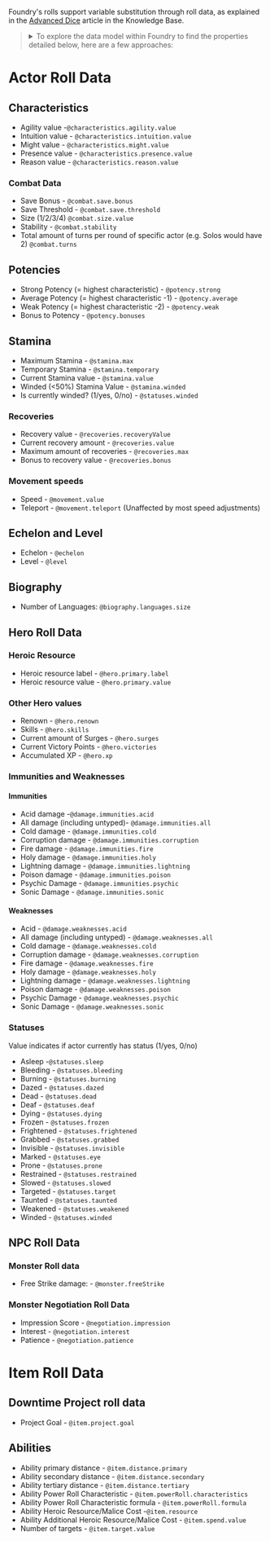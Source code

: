 Foundry's rolls support variable substitution through roll data, as explained in the [Advanced Dice](https://foundryvtt.com/article/dice-advanced/) article in the Knowledge Base.

> <details><summary>To explore the data model within Foundry to find the properties detailed below, here are a few approaches:</summary>
>
> • Select a token, then open up the dev tools (F12 on Win; ⌥⌘I on Mac), and paste this into the Console (or save it as a Script macro in your hotbar):
`console.log(_token.actor.getRollData());`
>
> • Or: Open an actor or item's sheet, left click on the book icon in the top right to copy the UUID, then in the Console run the following command, pasting the copied UUID in: `(await fromUuid('PASTE_HERE')).getRollData()`
>
> • Or: Right-click an actor in the sidebar and choose Export Data, which will get you a JSON file you can browse through. (This won’t contain any values that are derived at roll-time.)
></details>

# Actor Roll Data

## Characteristics
+ Agility value -`@characteristics.agility.value`
+ Intuition value - `@characteristics.intuition.value`
+ Might value - `@characteristics.might.value`
+ Presence value - `@characteristics.presence.value`
+ Reason value - `@characteristics.reason.value`

### Combat Data
+ Save Bonus - `@combat.save.bonus`
+ Save Threshold - `@combat.save.threshold`
+ Size (1/2/3/4) `@combat.size.value`
+ Stability - `@combat.stability`
+ Total amount of turns per round of specific actor (e.g. Solos would have 2) `@combat.turns`

## Potencies
+ Strong Potency (= highest characteristic) - `@potency.strong`
+ Average Potency (= highest characteristic -1) - `@potency.average`
+ Weak Potency (= highest characteristic -2) - `@potency.weak`
+ Bonus to Potency - `@potency.bonuses`

## Stamina
+ Maximum Stamina - `@stamina.max`
+ Temporary Stamina - `@stamina.temporary`
+ Current Stamina value - `@stamina.value`
+ Winded (<50%) Stamina Value - `@stamina.winded`
+ Is currently winded? (1/yes, 0/no) - `@statuses.winded`

### Recoveries
+ Recovery value - `@recoveries.recoveryValue`
+ Current recovery amount - `@recoveries.value`
+ Maximum amount of recoveries - `@recoveries.max`
+ Bonus to recovery value - `@recoveries.bonus`

### Movement speeds
+ Speed - `@movement.value`
+ Teleport - `@movement.teleport` (Unaffected by most speed adjustments)

## Echelon and Level
+ Echelon - `@echelon`
+ Level - `@level`

## Biography
+ Number of Languages: `@biography.languages.size`

## Hero Roll Data

### Heroic Resource
+ Heroic resource label - `@hero.primary.label`
+ Heroic resource value - `@hero.primary.value`

### Other Hero values
+ Renown - `@hero.renown`
+ Skills - `@hero.skills`
+ Current amount of Surges - `@hero.surges`
+ Current Victory Points - `@hero.victories`
+ Accumulated XP - `@hero.xp`

### Immunities and Weaknesses

#### Immunities
+ Acid damage -`@damage.immunities.acid`
+ All damage (including untyped)- `@damage.immunities.all`
+ Cold damage - `@damage.immunities.cold`
+ Corruption damage - `@damage.immunities.corruption`
+ Fire damage - `@damage.immunities.fire`
+ Holy damage - `@damage.immunities.holy`
+ Lightning damage - `@damage.immunities.lightning`
+ Poison damage - `@damage.immunities.poison`
+ Psychic Damage - `@damage.immunities.psychic`
+ Sonic Damage - `@damage.immunities.sonic`

#### Weaknesses
+ Acid - `@damage.weaknesses.acid`
+ All damage (including untyped) - `@damage.weaknesses.all`
+ Cold damage -	`@damage.weaknesses.cold`
+ Corruption damage - `@damage.weaknesses.corruption`
+ Fire damage - `@damage.weaknesses.fire`
+ Holy damage - `@damage.weaknesses.holy`
+ Lightning damage - `@damage.weaknesses.lightning`
+ Poison damage - `@damage.weaknesses.poison`
+ Psychic Damage - `@damage.weaknesses.psychic`
+ Sonic Damage - `@damage.weaknesses.sonic`

### Statuses
Value indicates if actor currently has status (1/yes, 0/no)
+ Asleep -`@statuses.sleep`
+ Bleeding - `@statuses.bleeding`
+ Burning - `@statuses.burning`
+ Dazed - `@statuses.dazed`
+ Dead - `@statuses.dead`
+ Deaf - `@statuses.deaf`
+ Dying - `@statuses.dying`
+ Frozen - `@statuses.frozen`
+ Frightened - `@statuses.frightened`
+ Grabbed - `@statuses.grabbed`
+ Invisible - `@statuses.invisible`
+ Marked - `@statuses.eye`
+ Prone - `@statuses.prone`
+ Restrained - `@statuses.restrained`
+ Slowed - `@statuses.slowed`
+ Targeted - `@statuses.target`
+ Taunted - `@statuses.taunted`
+ Weakened - `@statuses.weakened`
+ Winded - `@statuses.winded`

## NPC Roll Data

### Monster Roll data
+ Free Strike damage: - `@monster.freeStrike`

### Monster Negotiation Roll Data
+ Impression Score - `@negotiation.impression`
+ Interest - `@negotiation.interest`
+ Patience - `@negotiation.patience`

# Item Roll Data

## Downtime Project roll data
+ Project Goal - `@item.project.goal`

## Abilities

+ Ability primary distance  - `@item.distance.primary`
+ Ability secondary distance - `@item.distance.secondary`
+ Ability tertiary distance - `@item.distance.tertiary`
+ Ability Power Roll Characteristic - `@item.powerRoll.characteristics`
+ Ability Power Roll Characteristic formula - `@item.powerRoll.formula`
+ Ability Heroic Resource/Malice Cost -`@item.resource`
+ Ability Additional Heroic Resource/Malice Cost - `@item.spend.value`
+ Number of targets - `@item.target.value`
